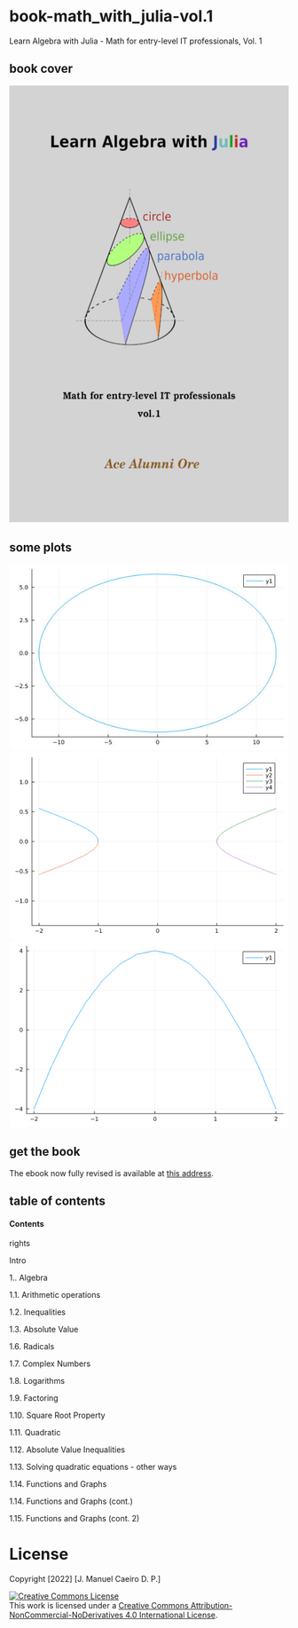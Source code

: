 # book-math_with_julia-vol.1
Learn Algebra with Julia - Math for entry-level IT professionals, Vol. 1

## book cover
![book cover](pics/coverpic.jpg)

## some plots
![ellipse](pics/graph-ellipse-funct.jpg)
![hyperbola](pics/graph-quadr-hyperb_lr-funct.jpg)
![parable](pics/graph-quadr-parab1-funct.jpg)

## get the book
The ebook now fully revised is available at [this address]().

## table of contents
<h4>Contents</h4>

<p>rights</p>
<p>Intro</p>
<p>1.. Algebra
<p>1.1. Arithmetic operations</p>
<p>1.2. Inequalities</p>
<p>1.3. Absolute Value</p>
<p>1.6. Radicals</p>
<p>1.7. Complex Numbers</p>
<p>1.8. Logarithms</p>
<p>1.9. Factoring</p>
<p>1.10. Square Root Property</p>
<p>1.11. Quadratic</p>
<p>1.12. Absolute Value Inequalities</p>
<p>1.13. Solving quadratic equations - other ways</p>
<p>1.14. Functions and Graphs</p>
<p>1.14. Functions and Graphs (cont.)</p>
<p>1.15. Functions and Graphs (cont. 2)</p>

# License
Copyright [2022] [J. Manuel Caeiro D. P.]

<a rel="license" href="http://creativecommons.org/licenses/by-nc-nd/4.0/"><img alt="Creative Commons License" style="border-width:0" src="https://i.creativecommons.org/l/by-nc-nd/4.0/80x15.png" /></a><br />This work is licensed under a <a rel="license" href="http://creativecommons.org/licenses/by-nc-nd/4.0/">Creative Commons Attribution-NonCommercial-NoDerivatives 4.0 International License</a>.
